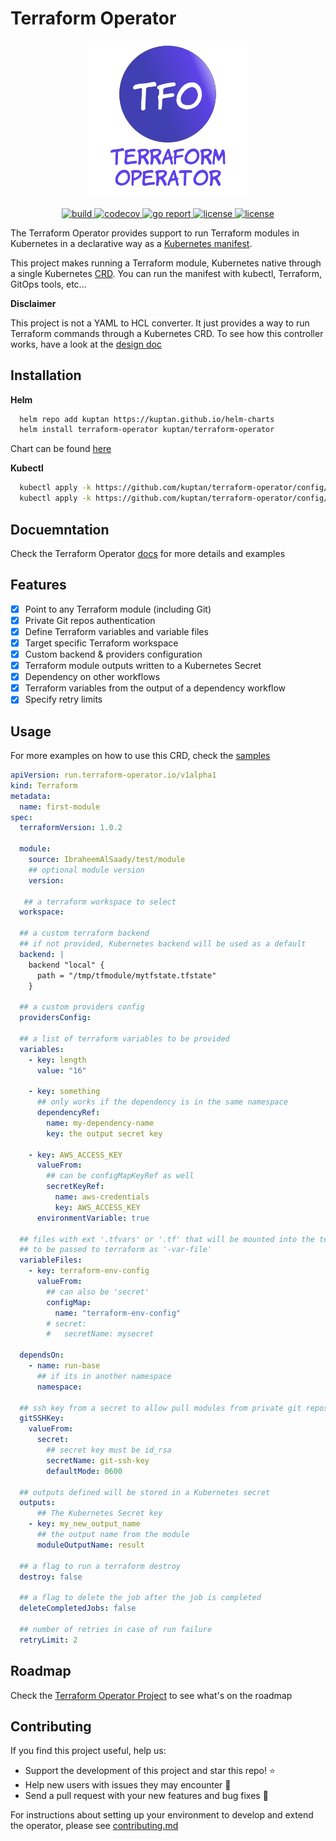 # Terraform Operator
<p align="center"><img src="docs/img/tfo.svg" width="260"></p>

<p align="center">
  <a href="https://github.com/kuptan/terraform-operator/actions/workflows/build.yaml">
    <img src="https://github.com/kuptan/terraform-operator/actions/workflows/build.yaml/badge.svg?branch=master" alt="build">
  </a>
  
  <a href="https://codecov.io/gh/kuptan/terraform-operator">
    <img src="https://codecov.io/gh/kuptan/terraform-operator/branch/master/graph/badge.svg?token=CE594EPJOC" alt="codecov">
  </a>

   <a href="https://goreportcard.com/report/github.com/kuptan/terraform-operator">
    <img src="https://goreportcard.com/badge/github.com/kuptan/terraform-operator" alt="go report">
  </a>

   <a href="https://opensource.org/licenses/Apache-2.0">
    <img src="https://img.shields.io/badge/License-Apache_2.0-blue.svg" alt="license">
  </a>

  <a href="https://img.shields.io/github/release/kuptan/terraform-operator.svg?style=flat">
    <img src="https://img.shields.io/github/release/kuptan/terraform-operator.svg?style=flat" alt="license">
  </a>
</p>

The Terraform Operator provides support to run Terraform modules in Kubernetes in a declarative way as a [Kubernetes manifest](https://kubernetes.io/docs/concepts/cluster-administration/manage-deployment/).

This project makes running a Terraform module, Kubernetes native through a single Kubernetes [CRD](https://kubernetes.io/docs/tasks/extend-kubernetes/custom-resources/custom-resource-definitions/). You can run the manifest with kubectl, Terraform, GitOps tools, etc...

**Disclaimer**

This project is not a YAML to HCL converter. It just provides a way to run Terraform commands through a Kubernetes CRD. To see how this controller works, have a look at the [design doc](https://kuptan.github.io/terraform-operator/design/)

## Installation

**Helm**

```bash
  helm repo add kuptan https://kuptan.github.io/helm-charts
  helm install terraform-operator kuptan/terraform-operator
```

Chart can be found [here](https://github.com/kuptan/helm-charts/tree/master/charts/terraform-operator)

**Kubectl**

```bash
  kubectl apply -k https://github.com/kuptan/terraform-operator/config/crd 
  kubectl apply -k https://github.com/kuptan/terraform-operator/config/manifest
```

## Docuemntation
Check the Terraform Operator [docs](https://kuptan.github.io/terraform-operator/) for more details and examples

## Features
- [x] Point to any Terraform module (including Git)
- [x] Private Git repos authentication
- [x] Define Terraform variables and variable files
- [x] Target specific Terraform workspace
- [x] Custom backend & providers configuration
- [x] Terraform module outputs written to a Kubernetes Secret
- [x] Dependency on other workflows
- [x] Terraform variables from the output of a dependency workflow
- [x] Specify retry limits

## Usage
For more examples on how to use this CRD, check the [samples](https://kuptan.github.io/terraform-operator/examples/)

```yaml
apiVersion: run.terraform-operator.io/v1alpha1
kind: Terraform
metadata:
  name: first-module
spec:
  terraformVersion: 1.0.2

  module:
    source: IbraheemAlSaady/test/module
    ## optional module version
    version:

   ## a terraform workspace to select
  workspace:

  ## a custom terraform backend
  ## if not provided, Kubernetes backend will be used as a default
  backend: |
    backend "local" {
      path = "/tmp/tfmodule/mytfstate.tfstate"
    }

  ## a custom providers config
  providersConfig:

  ## a list of terraform variables to be provided
  variables:
    - key: length
      value: "16"

    - key: something
      ## only works if the dependency is in the same namespace
      dependencyRef:
        name: my-dependency-name
        key: the output secret key
    
    - key: AWS_ACCESS_KEY
      valueFrom:
        ## can be configMapKeyRef as well
        secretKeyRef:
          name: aws-credentials
          key: AWS_ACCESS_KEY
      environmentVariable: true

  ## files with ext '.tfvars' or '.tf' that will be mounted into the terraform runner job 
  ## to be passed to terraform as '-var-file'
  variableFiles:
    - key: terraform-env-config
      valueFrom:
        ## can also be 'secret'
        configMap:
          name: "terraform-env-config"
        # secret:
        #   secretName: mysecret

  dependsOn:
    - name: run-base
      ## if its in another namespace
      namespace:
  
  ## ssh key from a secret to allow pull modules from private git repos
  gitSSHKey:
    valueFrom:
      secret:
        ## secret key must be id_rsa
        secretName: git-ssh-key
        defaultMode: 0600

  ## outputs defined will be stored in a Kubernetes secret
  outputs:
      ## The Kubernetes Secret key
    - key: my_new_output_name
      ## the output name from the module
      moduleOutputName: result

  ## a flag to run a terraform destroy
  destroy: false

  ## a flag to delete the job after the job is completed
  deleteCompletedJobs: false

  ## number of retries in case of run failure
  retryLimit: 2
```

## Roadmap
Check the [Terraform Operator Project](https://github.com/orgs/kuptan/projects/1) to see what's on the roadmap

## Contributing
If you find this project useful, help us:

- Support the development of this project and star this repo! :star:
- Help new users with issues they may encounter :muscle:
- Send a pull request with your new features and bug fixes :rocket: 

For instructions about setting up your environment to develop and extend the operator, please see [contributing.md](https://kuptan.github.io/terraform-operator/contributing-guide/)
